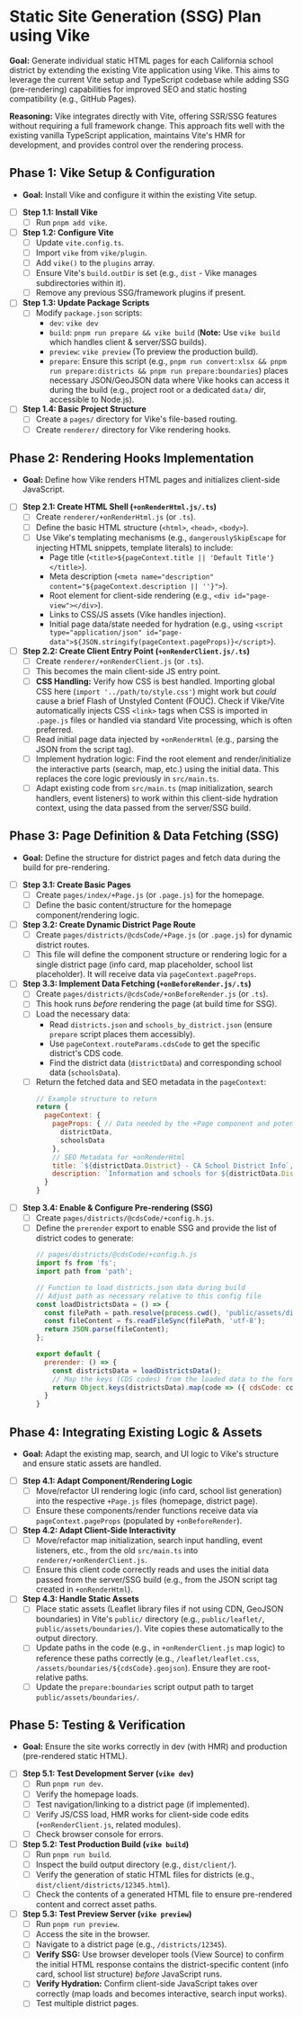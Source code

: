 # **Static Site Generation (SSG) Plan using Vike**

**Goal:** Generate individual static HTML pages for each California school district by extending the existing Vite application using Vike. This aims to leverage the current Vite setup and TypeScript codebase while adding SSG (pre-rendering) capabilities for improved SEO and static hosting compatibility (e.g., GitHub Pages).

**Reasoning:** Vike integrates directly with Vite, offering SSR/SSG features without requiring a full framework change. This approach fits well with the existing vanilla TypeScript application, maintains Vite's HMR for development, and provides control over the rendering process.

## **Phase 1: Vike Setup & Configuration**

*   **Goal:** Install Vike and configure it within the existing Vite setup.
*   [ ] **Step 1.1: Install Vike**
    *   [ ] Run `pnpm add vike`.
*   [ ] **Step 1.2: Configure Vite**
    *   [ ] Update `vite.config.ts`.
    *   [ ] Import `vike` from `vike/plugin`.
    *   [ ] Add `vike()` to the `plugins` array.
    *   [ ] Ensure Vite's `build.outDir` is set (e.g., `dist` - Vike manages subdirectories within it).
    *   [ ] Remove any previous SSG/framework plugins if present.
*   [ ] **Step 1.3: Update Package Scripts**
    *   [ ] Modify `package.json` scripts:
        *   `dev`: `vike dev`
        *   `build`: `pnpm run prepare && vike build` (**Note:** Use `vike build` which handles client & server/SSG builds).
        *   `preview`: `vike preview` (To preview the production build).
        *   `prepare`: Ensure this script (e.g., `pnpm run convert:xlsx && pnpm run prepare:districts && pnpm run prepare:boundaries`) places necessary JSON/GeoJSON data where Vike hooks can access it during the build (e.g., project root or a dedicated `data/` dir, accessible to Node.js).
*   [ ] **Step 1.4: Basic Project Structure**
    *   [ ] Create a `pages/` directory for Vike's file-based routing.
    *   [ ] Create `renderer/` directory for Vike rendering hooks.

## **Phase 2: Rendering Hooks Implementation**

*   **Goal:** Define how Vike renders HTML pages and initializes client-side JavaScript.
*   [ ] **Step 2.1: Create HTML Shell (`+onRenderHtml.js/.ts`)**
    *   [ ] Create `renderer/+onRenderHtml.js` (or `.ts`).
    *   [ ] Define the basic HTML structure (`<html>`, `<head>`, `<body>`).
    *   [ ] Use Vike's templating mechanisms (e.g., `dangerouslySkipEscape` for injecting HTML snippets, template literals) to include:
        *   Page title (`<title>${pageContext.title || 'Default Title'}</title>`).
        *   Meta description (`<meta name="description" content="${pageContext.description || ''}">`).
        *   Root element for client-side rendering (e.g., `<div id="page-view"></div>`).
        *   Links to CSS/JS assets (Vike handles injection).
        *   Initial page data/state needed for hydration (e.g., using `<script type="application/json" id="page-data">${JSON.stringify(pageContext.pageProps)}</script>`).
*   [ ] **Step 2.2: Create Client Entry Point (`+onRenderClient.js/.ts`)**
    *   [ ] Create `renderer/+onRenderClient.js` (or `.ts`).
    *   [ ] This becomes the main client-side JS entry point.
    *   [ ] **CSS Handling:** Verify how CSS is best handled. Importing global CSS here (`import '../path/to/style.css'`) might work but *could* cause a brief Flash of Unstyled Content (FOUC). Check if Vike/Vite automatically injects CSS `<link>` tags when CSS is imported in `.page.js` files or handled via standard Vite processing, which is often preferred.
    *   [ ] Read initial page data injected by `+onRenderHtml` (e.g., parsing the JSON from the script tag).
    *   [ ] Implement hydration logic: Find the root element and render/initialize the interactive parts (search, map, etc.) using the initial data. This replaces the core logic previously in `src/main.ts`.
    *   [ ] Adapt existing code from `src/main.ts` (map initialization, search handlers, event listeners) to work within this client-side hydration context, using the data passed from the server/SSG build.

## **Phase 3: Page Definition & Data Fetching (SSG)**

*   **Goal:** Define the structure for district pages and fetch data during the build for pre-rendering.
*   [ ] **Step 3.1: Create Basic Pages**
    *   [ ] Create `pages/index/+Page.js` (or `.page.js`) for the homepage.
    *   [ ] Define the basic content/structure for the homepage component/rendering logic.
*   [ ] **Step 3.2: Create Dynamic District Page Route**
    *   [ ] Create `pages/districts/@cdsCode/+Page.js` (or `.page.js`) for dynamic district routes.
    *   [ ] This file will define the component structure or rendering logic for a single district page (info card, map placeholder, school list placeholder). It will receive data via `pageContext.pageProps`.
*   [ ] **Step 3.3: Implement Data Fetching (`+onBeforeRender.js/.ts`)**
    *   [ ] Create `pages/districts/@cdsCode/+onBeforeRender.js` (or `.ts`).
    *   [ ] This hook runs *before* rendering the page (at build time for SSG).
    *   [ ] Load the necessary data:
        *   Read `districts.json` and `schools_by_district.json` (ensure `prepare` script places them accessibly).
        *   Use `pageContext.routeParams.cdsCode` to get the specific district's CDS code.
        *   Find the district data (`districtData`) and corresponding school data (`schoolsData`).
    *   [ ] Return the fetched data and SEO metadata in the `pageContext`:
        ```javascript
        // Example structure to return
        return {
          pageContext: {
            pageProps: { // Data needed by the +Page component and potentially the client
              districtData,
              schoolsData
            },
            // SEO Metadata for +onRenderHtml
            title: `${districtData.District} - CA School District Info`,
            description: `Information and schools for ${districtData.District} in ${districtData.County}, California.`
          }
        }
        ```
*   [ ] **Step 3.4: Enable & Configure Pre-rendering (SSG)**
    *   [ ] Create `pages/districts/@cdsCode/+config.h.js`.
    *   [ ] Define the `prerender` export to enable SSG and provide the list of district codes to generate:
        ```javascript
        // pages/districts/@cdsCode/+config.h.js
        import fs from 'fs';
        import path from 'path';

        // Function to load districts.json data during build
        // Adjust path as necessary relative to this config file
        const loadDistrictsData = () => {
          const filePath = path.resolve(process.cwd(), 'public/assets/districts.json'); // Or wherever 'prepare' puts it
          const fileContent = fs.readFileSync(filePath, 'utf-8');
          return JSON.parse(fileContent);
        };

        export default {
          prerender: () => {
            const districtsData = loadDistrictsData();
            // Map the keys (CDS codes) from the loaded data to the format Vike expects
            return Object.keys(districtsData).map(code => ({ cdsCode: code }));
          }
        }
        ```

## **Phase 4: Integrating Existing Logic & Assets**

*   **Goal:** Adapt the existing map, search, and UI logic to Vike's structure and ensure static assets are handled.
*   [ ] **Step 4.1: Adapt Component/Rendering Logic**
    *   [ ] Move/refactor UI rendering logic (info card, school list generation) into the respective `+Page.js` files (homepage, district page).
    *   [ ] Ensure these components/render functions receive data via `pageContext.pageProps` (populated by `+onBeforeRender`).
*   [ ] **Step 4.2: Adapt Client-Side Interactivity**
    *   [ ] Move/refactor map initialization, search input handling, event listeners, etc., from the old `src/main.ts` into `renderer/+onRenderClient.js`.
    *   [ ] Ensure this client code correctly reads and uses the initial data passed from the server/SSG build (e.g., from the JSON script tag created in `+onRenderHtml`).
*   [ ] **Step 4.3: Handle Static Assets**
    *   [ ] Place static assets (Leaflet library files if not using CDN, GeoJSON boundaries) in Vite's `public/` directory (e.g., `public/leaflet/`, `public/assets/boundaries/`). Vite copies these automatically to the output directory.
    *   [ ] Update paths in the code (e.g., in `+onRenderClient.js` map logic) to reference these paths correctly (e.g., `/leaflet/leaflet.css`, `/assets/boundaries/${cdsCode}.geojson`). Ensure they are root-relative paths.
    *   [ ] Update the `prepare:boundaries` script output path to target `public/assets/boundaries/`.

## **Phase 5: Testing & Verification**

*   **Goal:** Ensure the site works correctly in dev (with HMR) and production (pre-rendered static HTML).
*   [ ] **Step 5.1: Test Development Server (`vike dev`)**
    *   [ ] Run `pnpm run dev`.
    *   [ ] Verify the homepage loads.
    *   [ ] Test navigation/linking to a district page (if implemented).
    *   [ ] Verify JS/CSS load, HMR works for client-side code edits (`+onRenderClient.js`, related modules).
    *   [ ] Check browser console for errors.
*   [ ] **Step 5.2: Test Production Build (`vike build`)**
    *   [ ] Run `pnpm run build`.
    *   [ ] Inspect the build output directory (e.g., `dist/client/`).
    *   [ ] Verify the generation of static HTML files for districts (e.g., `dist/client/districts/12345.html`).
    *   [ ] Check the contents of a generated HTML file to ensure pre-rendered content and correct asset paths.
*   [ ] **Step 5.3: Test Preview Server (`vike preview`)**
    *   [ ] Run `pnpm run preview`.
    *   [ ] Access the site in the browser.
    *   [ ] Navigate to a district page (e.g., `/districts/12345`).
    *   [ ] **Verify SSG:** Use browser developer tools (View Source) to confirm the initial HTML response contains the district-specific content (info card, school list structure) *before* JavaScript runs.
    *   [ ] **Verify Hydration:** Confirm client-side JavaScript takes over correctly (map loads and becomes interactive, search input works).
    *   [ ] Test multiple district pages. 